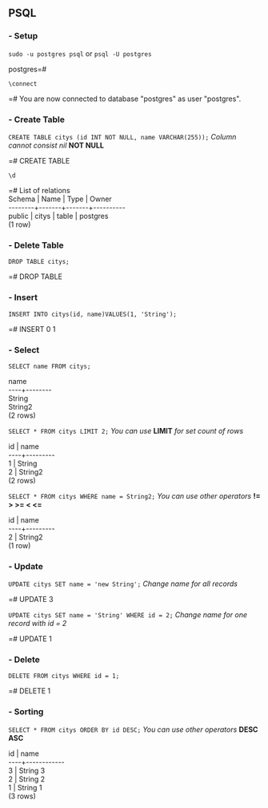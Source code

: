 ## PSQL

### - Setup

`sudo -u postgres psql` or `psql -U postgres`

postgres=#

`\connect`

=# You are now connected to database "postgres" as user "postgres".

### - Create Table

`CREATE TABLE citys (id INT NOT NULL, name VARCHAR(255));` *Column cannot consist nil* **NOT NULL**

=# CREATE TABLE

`\d`

=# List of relations  
Schema | Name  | Type  |  Owner  
--------+-------+-------+----------  
 public | citys | table | postgres  
(1 row)

### - Delete Table

`DROP TABLE citys;`

=# DROP TABLE

### - Insert 

`INSERT INTO citys(id, name)VALUES(1, 'String');`

=# INSERT 0 1

### - Select

`SELECT name FROM citys;`

 name    
----+--------  
 String  
 String2  
(2 rows)  

`SELECT * FROM citys LIMIT 2;` *You can use* **LIMIT** *for set count of rows* 

 id |  name   
----+---------  
  1 | String  
  2 | String2  
(2 rows)

`SELECT * FROM citys WHERE name = String2;` *You can use other operators* **!= > >= < <=**

 id |  name   
----+---------  
  2 | String2  
(1 row)

### - Update

`UPDATE citys SET name = 'new String';` *Change name for all records*

=# UPDATE 3

`UPDATE citys SET name = 'String' WHERE id = 2;` *Change name for one record with id = 2*

=# UPDATE 1

### - Delete

`DELETE FROM citys WHERE id = 1;`

=# DELETE 1

### - Sorting

`SELECT * FROM citys ORDER BY id DESC;` *You can use other operators* **DESC ASC**

 id |    name    
----+------------  
  3 | String 3  
  2 | String 2  
  1 | String 1  
(3 rows)


